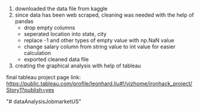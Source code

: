 1. downloaded the data file from kaggle
2. since data has been web scraped, cleaning was needed with the help of pandas
    - drop empty columns
    - seperated location into state, city
    - replace -1 and other types of empty value with np.NaN value
    - change salary column from string value to int value for easier calculation
    - exported cleaned data file
3. creating the graphical analysis with help of tableau

final tableau project page link:
https://public.tableau.com/profile/leonhard.liu#!/vizhome/ironhack_project/Story1?publish=yes

"# dataAnalysisJobmarketUS" 
